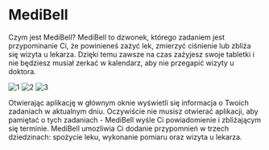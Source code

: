 # MediBell

Czym jest MediBell? MediBell to dzwonek, którego zadaniem jest przypominanie Ci, że powinieneś zażyć lek, zmierzyć ciśnienie lub zbliża się wizyta u lekarza. Dzięki temu zawsze na czas zażyjesz swoje tabletki i nie będziesz musiał zerkać w kalendarz, aby nie przegapić wizyty u doktora.

![1](https://user-images.githubusercontent.com/17621860/74865580-9e35be00-5351-11ea-9e5c-a2f88005a8b2.jpg)
![2](https://user-images.githubusercontent.com/17621860/74865581-9ece5480-5351-11ea-866d-49395e7ee238.jpg)
![3](https://user-images.githubusercontent.com/17621860/74865583-9ece5480-5351-11ea-8a69-3b7907477f26.jpg)

Otwierając aplikację w głównym oknie wyświetli się informacja o Twoich zadaniach w aktualnym dniu. Oczywiście nie musisz otwierać aplikacji, aby pamiętać o tych zadaniach - MediBell wyśle Ci powiadomienie i zbliżającym się terminie. MediBell umozliwia Ci dodanie przypomnień w trzech dziedzinach: spożycie leku, wykonanie pomiaru oraz wizyta u lekarza. 

